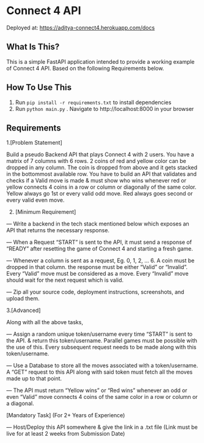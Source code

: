 Connect 4 API
==============================

Deployed at: https://aditya-connect4.herokuapp.com/docs

What Is This?
-------------

This is a simple FastAPI application intended to provide a working example of Connect 4 API. Based on the following Requirements below.

How To Use This
---------------

1. Run `pip install -r requirements.txt` to install dependencies
6. Run `python main.py`
. Navigate to http://localhost:8000 in your browser


Requirements
------------

1.[Problem Statement]

Build a pseudo Backend API that plays Connect 4 with 2 users. You have a matrix of  7 columns with 6 rows. 2 coins of red and yellow color can be dropped in any column. The coin is dropped from above and it gets stacked in the bottommost available row. You have to build an API that validates and checks if a Valid move is made & must show who wins whenever red or yellow connects 4 coins in a row or column or diagonally of the same color. Yellow always go 1st or every valid odd move. Red always goes second or every valid even move.

 

2. [Minimum Requirement]

— Write a backend in the tech stack mentioned below which exposes an API that returns the necessary response.

— When a Request  “START” is sent to the API, it must send a response of “READY” after resetting the game of Connect 4 and starting a fresh game.

— Whenever a column is sent as a request, Eg. 0, 1, 2, … 6. A coin must be dropped in that column.  the response must be either “Valid” or “Invalid”. Every “Valid” move must be considered as a move. Every “Invalid” move should wait for the next request which is valid.

— Zip all your source code, deployment instructions, screenshots, and upload them.

 

3.[Advanced]

Along with all the above tasks,

— Assign a random unique token/username every time “START” is sent to the API. & return this token/username. Parallel games must be possible with the use of this. Every subsequent request needs to be made along with this token/username. 

— Use a Database to store all the moves associated with a token/username. A “GET” request to this API along with said token must fetch all the moves made up to that point.

— The API must return “Yellow wins” or “Red wins” whenever an odd or even “Valid” move connects 4 coins of the same color in a row or column or a diagonal.

 

[Mandatory Task] (For 2+ Years of Experience)

— Host/Deploy this API somewhere & give the link in a .txt file (Link must be live for at least 2 weeks from Submission Date)


